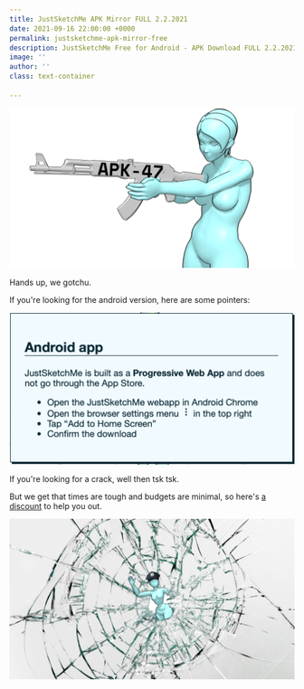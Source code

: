 ```yaml
---
title: JustSketchMe APK Mirror FULL 2.2.2021
date: 2021-09-16 22:00:00 +0000
permalink: justsketchme-apk-mirror-free
description: JustSketchMe Free for Android - APK Download FULL 2.2.2021 ... to create the perfect pose every time. Powered by Hackerz.
image: ''
author: ''
class: text-container

---
```

![](/uploads/apk-mirror-crack-justsketchme.png)

Hands up, we gotchu. 

If you're looking for the android version, here are some pointers: 

![](/uploads/screenshot-2021-09-15-at-15-44-20.png)

If you're looking for a crack, well then tsk tsk. 

But we get that times are tough and budgets are minimal, so here's [a discount](https://justsketchme.lemonsqueezy.com/checkout/buy/f8000aac-27e9-4674-916e-753b7096e7e1?discount=0&checkout[discount_code]=PIRACYKILLS) to help you out. 



![](/uploads/blogimages-planetary.png)